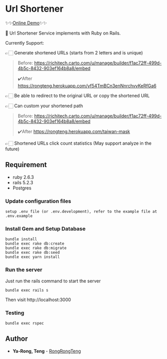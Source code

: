 # Url Shortener

✨✨[Online Demo](https://rongteng.herokuapp.com/)✨✨

📌 Url Shortener Service implements with Ruby on Rails.

Currently Support:

👉🏻 Generate shortened URLs (starts from 2 letters and is unique)

> Before:
> https://richitech.carto.com/u/manage/builder/f1ac72ff-499d-4b5c-8432-903ef164b8a8/embed
> 
> ✔️After
> https://rongteng.herokuapp.com/yf54TmBCn3enNnrchvvKeRfGa6

👉🏻 Be able to redirect to the original URL or copy the shortened URL

👉🏻 Can custom your shortened path
> 
> Before:
> https://richitech.carto.com/u/manage/builder/f1ac72ff-499d-4b5c-8432-903ef164b8a8/embed
> 
> ✔️After
> https://rongteng.herokuapp.com/taiwan-mask
> 

👉🏻 Shortened URLs click count statistics (May support analyze in the future)


## Requirement

- ruby 2.6.3
- rails 5.2.3
- Postgres


### Update configuration files

```
setup .env file (or .env.development), refer to the example file at .env.example
```

### Install Gem and Setup Database

```
bundle install
bundle exec rake db:create
bundle exec rake db:migrate
bundle exec rake db:seed
bundle exec yarn install
```

### Run the server

Just run the rails command to start the server

```
bundle exec rails s
```

Then visit http://localhost:3000


### Testing

```
bundle exec rspec
```

## Author

- **Ya-Rong, Teng** - [RongRongTeng](https://github.com/RongRongTeng)


